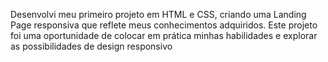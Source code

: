 Desenvolvi meu primeiro projeto em HTML e CSS, criando uma Landing Page responsiva que reflete meus conhecimentos adquiridos. Este projeto foi uma oportunidade de colocar em prática minhas habilidades e explorar as possibilidades de design responsivo